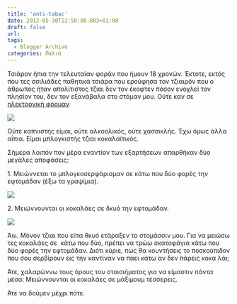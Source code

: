 ```yaml
---
title: 'anti-tabac'
date: 2012-05-30T22:50:00.003+01:00
draft: false
url: 
tags:
  - Blogger Archive
categories: Παλιά
---
```


Τσιάρον ήπια την τελευταίαν φοράν που ήμουν 18 χρονών. Έκτοτε, εκτός που τες σσιλιάδες παθητικά τσιάρα που ερούφησα τον τζιαιρόν που ο άθρωπος ήταν απολίτιστος τζιαι δεν τον έκοφτεν πόσον ενοχλεί τον πλησίον του, δεν τον εξανάβαλα στο στόμαν μου. Ούτε καν σε [ηλεκτρονική φόρμαν](http://el.wikipedia.org/wiki/%CE%97%CE%BB%CE%B5%CE%BA%CF%84%CF%81%CE%BF%CE%BD%CE%B9%CE%BA%CF%8C_%CF%84%CF%83%CE%B9%CE%B3%CE%AC%CF%81%CE%BF)

[![](https://blogger.googleusercontent.com/img/b/R29vZ2xl/AVvXsEhLcV6Muu8As4HsRDUjBCtdrIigJZ5AjJOU1h0zQkVBSEvXkoZc_OSUFtamr5rKuDGEl032B4SJF3W3bM_uwIgGIKpAqoWofQsiJqPrqP9nOS9cVpv8KVppBBXxSZqE2KZNho5lgq0J6-c/s320/Capture+d%E2%80%99e%CC%81cran+2012-05-30+a%CC%80+23.23.28.png)](https://blogger.googleusercontent.com/img/b/R29vZ2xl/AVvXsEhLcV6Muu8As4HsRDUjBCtdrIigJZ5AjJOU1h0zQkVBSEvXkoZc_OSUFtamr5rKuDGEl032B4SJF3W3bM_uwIgGIKpAqoWofQsiJqPrqP9nOS9cVpv8KVppBBXxSZqE2KZNho5lgq0J6-c/s1600/Capture+d%E2%80%99e%CC%81cran+2012-05-30+a%CC%80+23.23.28.png)

  

Ούτε καπνιστής είμαι, ούτε αλκοολικός, ούτε χασσικλής. Έχω όμως άλλα αΐπια. Είμαι μπλογκιστής τζιαι κοκαλαϊτικός.

  

Σήμερα λοιπόν πον μέρα εναντίον των εξαρτήσεων απαρθήκαν δύο μεγάλες αποφάσεις:

  

1\. Μειώννεται το μπλογκοσερφάρισμαν σε κάτω που δύο φορές την εφτομάδαν (έξω τα γραψίμια).

  

[![](https://blogger.googleusercontent.com/img/b/R29vZ2xl/AVvXsEhW-XT3JPKXQ4ccq2gm2mLz35KiHO6HXzJiUdLFoHAaRTQRFJbkLBp4Qoc9dN4ovhF9xErfZUx7dywf98Z0MrxRwxHvZ8e1psBKN-8-CdH2gMcYumvO00L0Leh1TLtFsQUIZXD1HkZjna8/s320/stopblogs.png)](https://blogger.googleusercontent.com/img/b/R29vZ2xl/AVvXsEhW-XT3JPKXQ4ccq2gm2mLz35KiHO6HXzJiUdLFoHAaRTQRFJbkLBp4Qoc9dN4ovhF9xErfZUx7dywf98Z0MrxRwxHvZ8e1psBKN-8-CdH2gMcYumvO00L0Leh1TLtFsQUIZXD1HkZjna8/s1600/stopblogs.png)

  
  
2\. Μειώννουνται οι κοκαλάες σε δκυό την εφτομάδαν.  

[![](https://blogger.googleusercontent.com/img/b/R29vZ2xl/AVvXsEiehRVKjFTvdpGAcDPysuSdjvtHpyWwQq_0XugoTODCisLVWyANQg-w02tYMCoQ9Zp1DZSe4aZuxJRyJwwh7msUd9zv7u57VmkCZy3BqGMILY6r1YAhAj1qRwTjyzTDk4ec0gpEvk7Rhno/s1600/Cocalight.png)](https://blogger.googleusercontent.com/img/b/R29vZ2xl/AVvXsEiehRVKjFTvdpGAcDPysuSdjvtHpyWwQq_0XugoTODCisLVWyANQg-w02tYMCoQ9Zp1DZSe4aZuxJRyJwwh7msUd9zv7u57VmkCZy3BqGMILY6r1YAhAj1qRwTjyzTDk4ec0gpEvk7Rhno/s1600/Cocalight.png)

  

Άιιι. Μόνον τζιαι που είπα θκυό ετάραξεν το στομάσσιν μου. Για να μειώσω τες κοκαλάες σε  κάτω που δύο, πρέπει να τρώω σκατοφάγια κάτω που δύο φορές την εφτομάδαν. Διότι κύριε, πως θα κουντήσεις το ποσκούπιδον που σου σερβίρουν εις την καντίναν να πάει κάτω αν δεν πάρεις κοκα λάι;

  

Άτε, χαλαρώννω τους όρους του στοισιήματος για να είμαστιν πάντα μέσα: Μειώννουνται οι κοκαλάες σε μάξιμουμ τέσσερεις.

  

Άτε να δούμεν μέχρι πότε.
